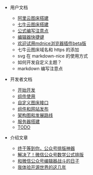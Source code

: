 - 用户文档

  - [阿里云图床搭建](aliyun-image-hosting.md)
  - [七牛云图床搭建](qiniu-image-hosting.md)
  - [公式编写注意点](formula-note.md)
  - [编辑器快捷键](hot-key.md)
  - [欢迎试用mdnice浏览器插件beta版](beta.md)
  - 七牛云图床域名和 https 的添加
  - svg 在 markdown-nice 的使用方式
  - 如何开发自定义主题？
  - markdown 编写注意点

- 开发者文档

  - [开始开发](start-develop.md)
  - [组件使用](component-usage.md)
  - [自定义图床接口](custom-image-hosting.md)
  - [组件和网站发布](publish.md)
  - [架构图和发展路线](architecture.md)
  - [服务器搭建](server-setup.md)
  - [TODO](todo.md)

- 介绍文章

  - [终于等到你，公众号排版神器](you-are-here.md)
  - [解决了！微信公众号数学公式排版](wechat-formula-typesetting.md)
  - [和微信公众号编辑器战斗的日子](battle-with-wechat.md)
  - [我体验开源世界的这几年](experience-open-source.md)